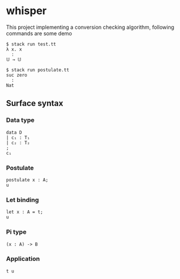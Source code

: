 # whisper

This project implementing a conversion checking algorithm, following commands are some demo

```shell
$ stack run test.tt
λ x. x
  :
𝕌 → 𝕌

$ stack run postulate.tt
suc zero
  :
Nat
```

## Surface syntax

### Data type

```
data D
| c₁ : T₁
| c₂ : T₂
;
c₁
```

### Postulate

```
postulate x : A;
u
```

### Let binding

```
let x : A = t;
u
```

### Pi type

```
(x : A) -> B
```

### Application

```
t u
```
